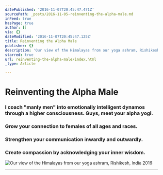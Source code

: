 ```yaml
---
datePublished: '2016-11-07T20:45:47.471Z'
sourcePath: _posts/2016-11-05-reinventing-the-alpha-male.md
inFeed: true
hasPage: true
author: []
via: {}
dateModified: '2016-11-07T20:45:47.125Z'
title: Reinventing the Alpha Male
publisher: {}
description: 'Our view of the Himalayas from our yoga ashram, Rishikesh, India 2016'
starred: true
url: reinventing-the-alpha-male/index.html
_type: Article

---
```

# Reinventing the Alpha Male

### I coach "manly men" into emotionally intelligent dynamos through a higher consciousness. Guys, meet your alpha yogi.

### Grow your connection to females of all ages and races.

### Strengthen your communication inwardly and outwardly.

### Create compassion by acknowledging your inner wisdom.
![Our view of the Himalayas from our yoga ashram, Rishikesh, India 2016](https://the-grid-user-content.s3-us-west-2.amazonaws.com/d95784b9-865b-432c-b745-1229e68a073b.jpg)

---